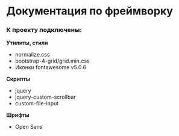 # Документация по фреймворку

### К проекту подключены:

**Утилиты,  стили**

* normalize.css
* bootstrap-4-grid/grid.min.css
* Иконки fontawesome v5.0.6

**Скрипты**

* jquery
* jquery-custom-scrollbar
* custom-file-input

**Шрифты**

* Open Sans
